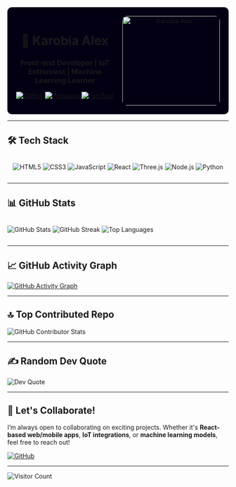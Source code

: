 <div align="center" style="background-color:#030014; padding: 20px; border-radius: 10px; display: grid; grid-template-columns: 1fr 1fr; align-items: center; gap: 20px;">

<div>

# 🚀 Karobia Alex

### Front-end Developer | IoT Enthusiast | Machine Learning Learner

[![GitHub](https://img.shields.io/badge/GitHub-karoshalex0873-181717?style=for-the-badge&logo=github)](https://github.com/karoshalex0873)
[![Pronouns](https://img.shields.io/badge/Pronouns-He/Him-blue?style=for-the-badge)](https://pronoun.is/he)
[![Fun Fact](https://img.shields.io/badge/Fun%20Fact-Debugging%20is%20like%20being%20a%20detective%20in%20a%20crime%20movie%20where%20you%20are%20also%20the%20murderer.-ff69b4?style=for-the-badge)](https://github.com/karoshalex0873)

</div>

<div>
    <img src="your-image-url-here" alt="Karobia Alex" style="width: 100%; max-width: 300px; border-radius: 10px;">
</div>

</div>

---

## 🛠️ Tech Stack

<div style="display: flex; flex-wrap: wrap; justify-content: center; gap: 10px;">

![HTML5](https://img.shields.io/badge/HTML5-E34F26?style=for-the-badge&logo=html5&logoColor=white)
![CSS3](https://img.shields.io/badge/CSS3-1572B6?style=for-the-badge&logo=css3&logoColor=white)
![JavaScript](https://img.shields.io/badge/JavaScript-F7DF1E?style=for-the-badge&logo=javascript&logoColor=black)
![React](https://img.shields.io/badge/React-20232A?style=for-the-badge&logo=react&logoColor=61DAFB)
![Three.js](https://img.shields.io/badge/Three.js-000000?style=for-the-badge&logo=three.js&logoColor=white)
![Node.js](https://img.shields.io/badge/Node.js-339933?style=for-the-badge&logo=node.js&logoColor=white)
![Python](https://img.shields.io/badge/Python-3776AB?style=for-the-badge&logo=python&logoColor=white)

</div>

---

## 📊 GitHub Stats

<div style="display: grid; grid-template-columns: repeat(auto-fit, minmax(300px, 1fr)); gap: 20px;">

![GitHub Stats](https://github-readme-stats.vercel.app/api?username=karoshalex0873&theme=tokyonight&hide_border=true&include_all_commits=true&count_private=true)
![GitHub Streak](https://github-readme-streak-stats.herokuapp.com/?user=karoshalex0873&theme=tokyonight&hide_border=true)
![Top Languages](https://github-readme-stats.vercel.app/api/top-langs/?username=karoshalex0873&theme=tokyonight&hide_border=true&include_all_commits=true&count_private=true&layout=compact)

</div>

---

## 📈 GitHub Activity Graph

[![GitHub Activity Graph](https://github-readme-activity-graph.vercel.app/graph?username=karoshalex0873&bg_color=030014&color=ffffff&line=00caff&point=ff69b4&area=true&hide_border=true)](https://github.com/ashutosh00710/github-readme-activity-graph)

---

## 🔝 Top Contributed Repo

![GitHub Contributor Stats](https://github-contributor-stats.vercel.app/api?username=karoshalex0873&limit=5&theme=dark&combine_all_yearly_contributions=true)

---

## ✍️ Random Dev Quote

![Dev Quote](https://quotes-github-readme.vercel.app/api?type=horizontal&theme=tokyonight)

---

## 🌟 Let's Collaborate!

I’m always open to collaborating on exciting projects. Whether it's **React-based web/mobile apps**, **IoT integrations**, or **machine learning models**, feel free to reach out!

[![GitHub](https://img.shields.io/badge/GitHub-karoshalex0873-181717?style=for-the-badge&logo=github)](https://github.com/karoshalex0873)

---

![Visitor Count](https://visitcount.itsvg.in/api?id=karoshalex0873&icon=0&color=0)
